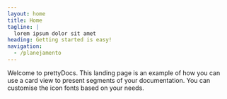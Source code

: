 ```yaml
---
layout: home
title: Home
tagline: |
  lorem ipsum dolor sit amet
heading: Getting started is easy!
navigation:
  - /planejamento
---
```


Welcome to prettyDocs.
This landing page is an example of how you can use a card view to present segments of your documentation.
You can customise the icon fonts based on your needs.
